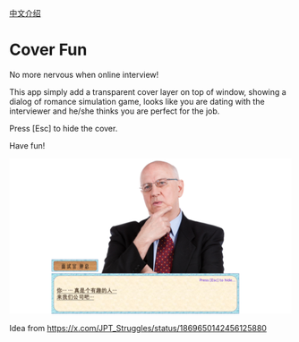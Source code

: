 [中文介绍](README_CN.md)

# Cover Fun

No more nervous when online interview!

This app simply add a transparent cover layer on top of window, showing a dialog of romance simulation game, looks like you are dating with the interviewer and he/she thinks you are perfect for the job.

Press [Esc] to hide the cover.

Have fun!

![](image.png)

Idea from https://x.com/JPT_Struggles/status/1869650142456125880 
